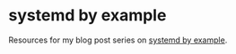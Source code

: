 # systemd by example

Resources for my blog post series on [systemd by example](https://seb.jambor.dev/posts/systemd-by-example-part-1-minimization).
